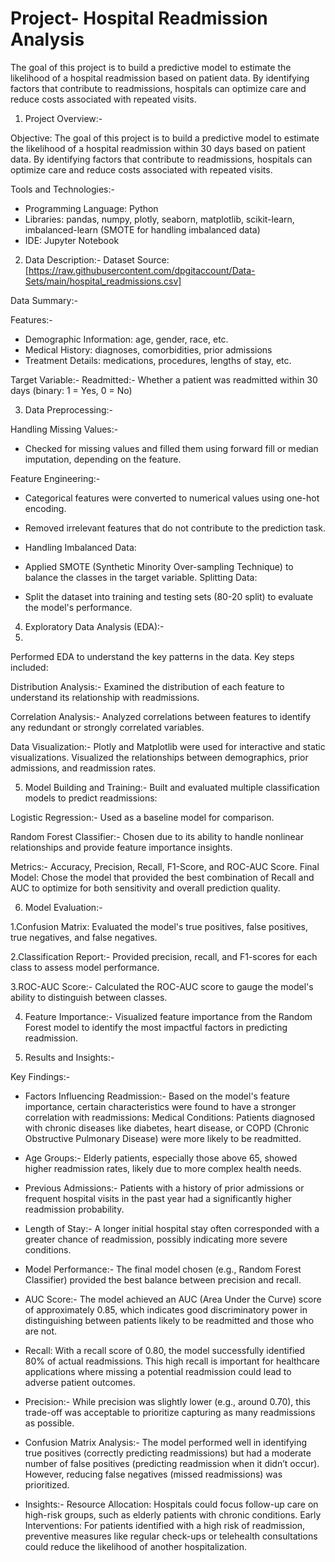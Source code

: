 # Project- Hospital Readmission Analysis
The goal of this project is to build a predictive model to estimate the likelihood of a hospital readmission based on patient data. By identifying factors that contribute to readmissions, hospitals can optimize care and reduce costs associated with repeated visits.

1. Project Overview:-

Objective: The goal of this project is to build a predictive model to estimate the likelihood of a hospital readmission within 30 days based on patient data. By identifying factors that contribute to readmissions, hospitals can optimize care and reduce costs associated with repeated visits.

Tools and Technologies:-

- Programming Language: Python
- Libraries: pandas, numpy, plotly, seaborn, matplotlib, scikit-learn, imbalanced-learn (SMOTE for handling imbalanced data)
- IDE: Jupyter Notebook

2. Data Description:- 
Dataset Source: [https://raw.githubusercontent.com/dpgitaccount/Data-Sets/main/hospital_readmissions.csv]

Data Summary:-

Features:-
- Demographic Information: age, gender, race, etc.
- Medical History: diagnoses, comorbidities, prior admissions
- Treatment Details: medications, procedures, lengths of stay, etc.
  
Target Variable:-
Readmitted:-
Whether a patient was readmitted within 30 days (binary: 1 = Yes, 0 = No)

3. Data Preprocessing:-
   
Handling Missing Values:-

- Checked for missing values and filled them using forward fill or median imputation, depending on the feature.

Feature Engineering:-

- Categorical features were converted to numerical values using one-hot encoding.
- Removed irrelevant features that do not contribute to the prediction task.
- Handling Imbalanced Data:

- Applied SMOTE (Synthetic Minority Over-sampling Technique) to balance the classes in the target variable.
Splitting Data:

- Split the dataset into training and testing sets (80-20 split) to evaluate the model's performance.


4. Exploratory Data Analysis (EDA):-
5. 
Performed EDA to understand the key patterns in the data. Key steps included:

Distribution Analysis:-
Examined the distribution of each feature to understand its relationship with readmissions.

Correlation Analysis:-
Analyzed correlations between features to identify any redundant or strongly correlated variables.

Data Visualization:-
Plotly and Matplotlib were used for interactive and static visualizations.
Visualized the relationships between demographics, prior admissions, and readmission rates.


5. Model Building and Training:-
Built and evaluated multiple classification models to predict readmissions:

Logistic Regression:-
Used as a baseline model for comparison.

Random Forest Classifier:-
Chosen due to its ability to handle nonlinear relationships and provide feature importance insights.

Metrics:- 
Accuracy, Precision, Recall, F1-Score, and ROC-AUC Score.
Final Model: Chose the model that provided the best combination of Recall and AUC to optimize for both sensitivity and overall prediction quality.


6. Model Evaluation:-

1.Confusion Matrix:
Evaluated the model's true positives, false positives, true negatives, and false negatives.

2.Classification Report:-
Provided precision, recall, and F1-scores for each class to assess model performance.

3.ROC-AUC Score:-
Calculated the ROC-AUC score to gauge the model's ability to distinguish between classes.

4. Feature Importance:-
Visualized feature importance from the Random Forest model to identify the most impactful factors in predicting readmission.


7. Results and Insights:-
   
Key Findings:-

- Factors Influencing Readmission:-
Based on the model's feature importance, certain characteristics were found to have a stronger correlation with readmissions:
Medical Conditions: Patients diagnosed with chronic diseases like diabetes, heart disease, or COPD (Chronic Obstructive Pulmonary Disease) were more likely to be readmitted.

- Age Groups:-
Elderly patients, especially those above 65, showed higher readmission rates, likely due to more complex health needs.

- Previous Admissions:-
Patients with a history of prior admissions or frequent hospital visits in the past year had a significantly higher readmission probability.

- Length of Stay:- 
A longer initial hospital stay often corresponded with a greater chance of readmission, possibly indicating more severe conditions.

- Model Performance:-
The final model chosen (e.g., Random Forest Classifier) provided the best balance between precision and recall.

- AUC Score:- 
The model achieved an AUC (Area Under the Curve) score of approximately 0.85, which indicates good discriminatory power in distinguishing between patients likely to be readmitted and those who are not.

- Recall:
With a recall score of 0.80, the model successfully identified 80% of actual readmissions. This high recall is important for healthcare applications where missing a potential readmission could lead to adverse patient outcomes.

- Precision:-
While precision was slightly lower (e.g., around 0.70), this trade-off was acceptable to prioritize capturing as many readmissions as possible.


- Confusion Matrix Analysis:-
The model performed well in identifying true positives (correctly predicting readmissions) but had a moderate number of false positives (predicting readmission when it didn’t occur). However, reducing false negatives (missed readmissions) was prioritized.

- Insights:-
Resource Allocation: Hospitals could focus follow-up care on high-risk groups, such as elderly patients with chronic conditions.
Early Interventions: For patients identified with a high risk of readmission, preventive measures like regular check-ups or telehealth consultations could reduce the likelihood of another hospitalization.
